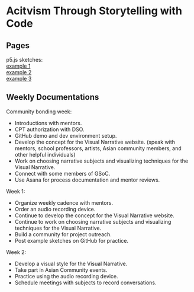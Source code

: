 # Acitvism Through Storytelling with Code
## Pages
p5.js sketches: <br>
<a href ="https://niki-ito.github.io/Codeing/example-sketches/example-1.html" target = "_blank"> example 1 </a><br>
<a href ="https://niki-ito.github.io/Codeing/example-sketches/example-2.html" target = "_blank"> example 2 </a><br>
<a href ="https://niki-ito.github.io/Codeing/example-sketches/example-3.html" target = "_blank"> example 3 </a><br>

## Weekly Documentations
Community bonding week: 
- Introductions with mentors.
- CPT authorization with DSO.
- GitHub demo and dev environment setup.
- Develop the concept for the Visual Narrative website. (speak with mentors, school professors, artists, Asian community members, and other helpful individuals)
- Work on choosing narrative subjects and visualizing techniques for the Visual Narrative.
- Connect with some members of GSoC.
- Use Asana for process documentation and mentor reviews.

Week 1:
- Organize weekly cadence with mentors.
- Order an audio recording device.
- Continue to develop the concept for the Visual Narrative website. 
- Continue to work on choosing narrative subjects and visualizing techniques for the Visual Narrative.
- Build a community for project outreach.
- Post example sketches on GitHub for practice.

Week 2:
- Develop a visual style for the Visual Narrative.
- Take part in Asian Community events.
- Practice using the audio recording device.
- Schedule meetings with subjects to record conversations.
